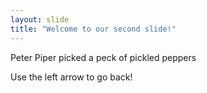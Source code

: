 ```yaml
---
layout: slide
title: "Welcome to our second slide!"
---
```

Peter Piper picked a peck of pickled peppers

Use the left arrow to go back!
